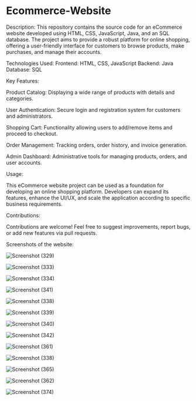 # Ecommerce-Website
Description:
This repository contains the source code for an eCommerce website developed using HTML, CSS, JavaScript, Java, and an SQL database. The project aims to provide a robust platform for online shopping, offering a user-friendly interface for customers to browse products, make purchases, and manage their accounts.

Technologies Used:
Frontend: HTML, CSS, JavaScript
Backend: Java
Database: SQL

Key Features:

Product Catalog: Displaying a wide range of products with details and categories.

User Authentication: Secure login and registration system for customers and administrators.

Shopping Cart: Functionality allowing users to add/remove items and proceed to checkout.

Order Management: Tracking orders, order history, and invoice generation.

Admin Dashboard: Administrative tools for managing products, orders, and user accounts.

Usage:

This eCommerce website project can be used as a foundation for developing an online shopping platform. Developers can expand its features, enhance the UI/UX, and scale the application according to specific business requirements.

Contributions:

Contributions are welcome! Feel free to suggest improvements, report bugs, or add new features via pull requests.

Screenshots of the website:


![Screenshot (329)](https://github.com/Jayanthsai08/Ecommerce-Website/assets/134363459/f49dcd34-a42a-4f77-951b-3108b8a1ae91)

![Screenshot (333)](https://github.com/Jayanthsai08/Ecommerce-Website/assets/134363459/953946c8-cdc7-42d7-87f5-df1ef9895126)

![Screenshot (334)](https://github.com/Jayanthsai08/Ecommerce-Website/assets/134363459/e6265354-5d5f-4150-91f5-b73386410ea1)

![Screenshot (341)](https://github.com/Jayanthsai08/Ecommerce-Website/assets/134363459/221cc63d-427f-418e-a992-0a40edbc3704)

![Screenshot (338)](https://github.com/Jayanthsai08/Ecommerce-Website/assets/134363459/28db1936-1a2f-4aeb-a979-3148072d46d8)


![Screenshot (339)](https://github.com/Jayanthsai08/Ecommerce-Website/assets/134363459/19f5a534-ac92-4586-bd6e-1d1869a92bc3)

![Screenshot (340)](https://github.com/Jayanthsai08/Ecommerce-Website/assets/134363459/b437b3b9-bf8d-4f14-9de9-2e3a207dea41)

![Screenshot (342)](https://github.com/Jayanthsai08/Ecommerce-Website/assets/134363459/8195a2fa-8d71-4df8-be9e-904ecd563ca4)

![Screenshot (361)](https://github.com/Jayanthsai08/Ecommerce-Website/assets/134363459/447593f0-d796-484a-90fe-230520d26cdd)

![Screenshot (338)](https://github.com/Jayanthsai08/Ecommerce-Website/assets/134363459/7a297ebc-33ee-4fb9-a616-1e1839e86784)

![Screenshot (365)](https://github.com/Jayanthsai08/Ecommerce-Website/assets/134363459/04c813c3-ac31-450f-b4fb-9c29cfe15aee)

![Screenshot (362)](https://github.com/Jayanthsai08/Ecommerce-Website/assets/134363459/b3d2f425-e885-4166-a3e9-957afb15d293)

![Screenshot (374)](https://github.com/Jayanthsai08/Ecommerce-Website/assets/134363459/2cad349f-4013-44e9-b1b4-e89ab74652fa)
